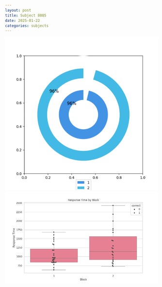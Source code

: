 ```yaml
---
layout: post
title: Subject 8005
date: 2025-01-22
categories: subjects
---
```


![](data/8005/run-26/8005__acc_test.png)
![](data/8005/run-26/8005_rt.png)
